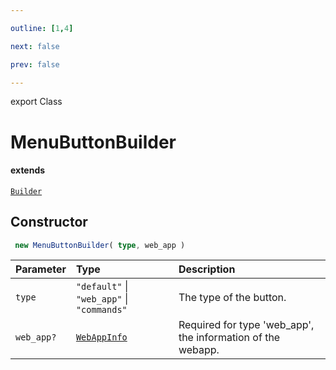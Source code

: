 ```yaml
---

outline: [1,4]

next: false

prev: false

---
```


export Class
# MenuButtonBuilder
#### extends
 [`Builder`](./Builder.md)

## Constructor
```ts
 new MenuButtonBuilder( type, web_app )
 ```
| Parameter | Type | Description |
| :--- | :--- | :--- |
| `type` | `"default"` \| `"web_app"` \| `"commands"` | The type of the button. |
| `web_app?` | [`WebAppInfo`](../interfaces/WebAppInfo.md) | Required for type 'web_app', the information of the webapp. |
